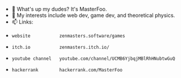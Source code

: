 - 👋 What's up my dudes? It's MasterFoo.
- 👀 My interests include web dev, game dev, and theoretical physics.
- 📫 Links:
-     website           zenmasters.software/games
-     itch.io           zenmasters.itch.io/
-     youtube channel   youtube.com/channel/UCMB6YjbqjMBlRhHNubtwGuQ
-     hackerrank        hackerrank.com/MasterFoo

<!---
- 🌱 I’m currently learning ...
- 💞️ I’m looking to collaborate on ...
--->

<!---
foobar-git/foobar-git is a ✨ special ✨ repository because its `README.md` (this file) appears on your GitHub profile.
You can click the Preview link to take a look at your changes.
--->
